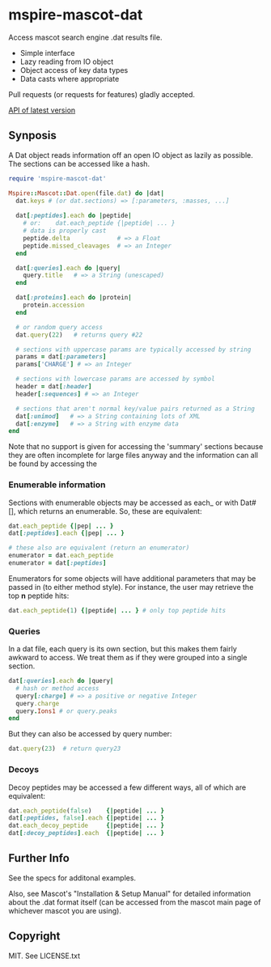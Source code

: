 # mspire-mascot-dat

Access mascot search engine .dat results file.

* Simple interface
* Lazy reading from IO object
* Object access of key data types
* Data casts where appropriate

Pull requests (or requests for features) gladly accepted.

[API of latest version](http://rubydoc.info/gems/mspire-mascot-dat)

## Synposis

A Dat object reads information off an open IO object as lazily as possible.
The sections can be accessed like a hash.

```ruby
require 'mspire-mascot-dat'

Mspire::Mascot::Dat.open(file.dat) do |dat|
  dat.keys # (or dat.sections) => [:parameters, :masses, ...]
  
  dat[:peptides].each do |peptide|
    # or:    dat.each_peptide {|peptide| ... }
    # data is properly cast
    peptide.delta             # => a Float
    peptide.missed_cleavages  # => an Integer
  end

  dat[:queries].each do |query|
    query.title   # => a String (unescaped)
  end

  dat[:proteins].each do |protein|
    protein.accession
  end

  # or random query access
  dat.query(22)   # returns query #22

  # sections with uppercase params are typically accessed by string
  params = dat[:parameters]
  params['CHARGE'] # => an Integer

  # sections with lowercase params are accessed by symbol
  header = dat[:header]
  header[:sequences] # => an Integer

  # sections that aren't normal key/value pairs returned as a String
  dat[:unimod]   # => a String containing lots of XML
  dat[:enzyme]   # => a String with enzyme data
end
```

Note that no support is given for accessing the 'summary' sections because they are often incomplete for large files anyway and the information can all be found by accessing the 

### Enumerable information

Sections with enumerable objects may be accessed as each_<whatever> or with
Dat#[], which returns an enumerable.  So, these are equivalent:

```ruby
dat.each_peptide {|pep| ... }
dat[:peptides].each {|pep| ... }

# these also are equivalent (return an enumerator)
enumerator = dat.each_peptide
enumerator = dat[:peptides]
```

Enumerators for some objects will have additional parameters that may be passed in (to either method style).  For instance, the user may retrieve the top **n** peptide hits:

```ruby
dat.each_peptide(1) {|peptide| ... } # only top peptide hits
```

### Queries

In a dat file, each query is its own section, but this makes them fairly
awkward to access.  We treat them as if they were grouped into a single
section.

```ruby
dat[:queries].each do |query|
  # hash or method access
  query[:charge] # => a positive or negative Integer
  query.charge 
  query.Ions1 # or query.peaks
end
```

But they can also be accessed by query number:

```ruby
dat.query(23)  # return query23
```

### Decoys

Decoy peptides may be accessed a few different ways, all of which are equivalent:

```ruby
dat.each_peptide(false)    {|peptide| ... }
dat[:peptides, false].each {|peptide| ... }
dat.each_decoy_peptide     {|peptide| ... }
dat[:decoy_peptides].each  {|peptide| ... }
```

## Further Info

See the specs for additonal examples. 

Also, see Mascot's "Installation & Setup Manual" for detailed information
about the .dat format itself (can be accessed from the mascot main page
of whichever mascot you are using).

## Copyright

MIT.  See LICENSE.txt
